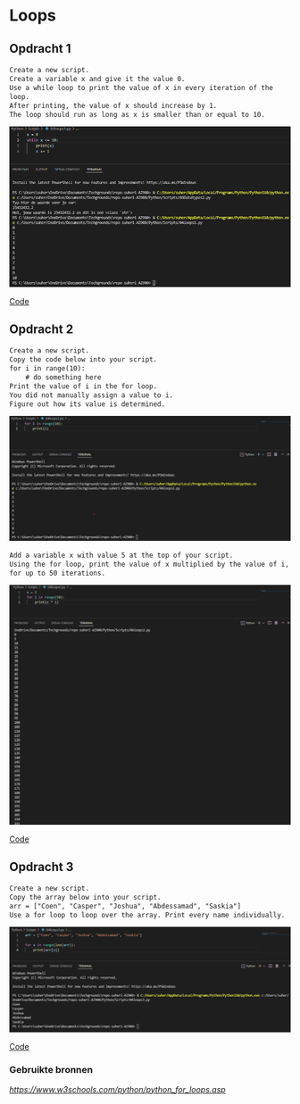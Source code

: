 # **Loops**

## **Opdracht 1**

    Create a new script.
    Create a variable x and give it the value 0.
    Use a while loop to print the value of x in every iteration of the loop. 
    After printing, the value of x should increase by 1. 
    The loop should run as long as x is smaller than or equal to 10.


![SS](../00_includes/PRG/04.01.png)

[Code](../06_Python/Scripts/04loops1.py)

## **Opdracht 2**

    Create a new script.
    Copy the code below into your script.
    for i in range(10):
        # do something here
    Print the value of i in the for loop. 
    You did not manually assign a value to i. 
    Figure out how its value is determined.

![SS](../00_includes/PRG/04.02.png)

    Add a variable x with value 5 at the top of your script.
    Using the for loop, print the value of x multiplied by the value of i, for up to 50 iterations.

![SS](../00_includes/PRG/04.03.png)

[Code](../06_Python/Scripts/04loops2.py)

## **Opdracht 3**

    Create a new script.
    Copy the array below into your script.
    arr = ["Coen", "Casper", "Joshua", "Abdessamad", "Saskia"]
    Use a for loop to loop over the array. Print every name individually.

![SS](../00_includes/PRG/04.04.png)

[Code](../06_Python/Scripts/04loops3.py)

### **Gebruikte bronnen**

*<https://www.w3schools.com/python/python_for_loops.asp>*
